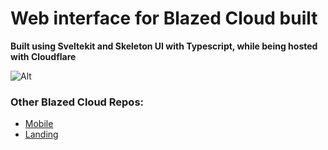 # Web interface for Blazed Cloud built

**Built using Sveltekit and Skeleton UI with Typescript, while being hosted with Cloudflare**

![Alt](https://repobeats.axiom.co/api/embed/5bdbdabd448bad539582ec7fec0e0e0ee71edb9d.svg "Repobeats analytics image")

### Other Blazed Cloud Repos:
- [Mobile](https://github.com/TheRedSpy15/blazedcloud)
- [Landing](https://github.com/TheRedSpy15/blazedcloud-landing)
